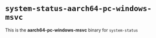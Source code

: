 # `system-status-aarch64-pc-windows-msvc`

This is the **aarch64-pc-windows-msvc** binary for `system-status`
